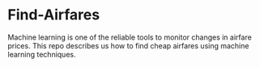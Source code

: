 # Find-Airfares
Machine learning is one of the reliable tools to monitor changes in airfare prices. This repo describes us how to find cheap airfares using machine learning techniques.

